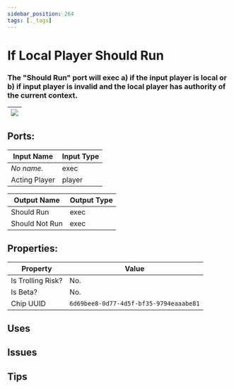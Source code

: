 ```yaml
---
sidebar_position: 264
tags: [._tags]
---
```


# If Local Player Should Run


### The "Should Run" port will exec a) if the input player is local or b) if input player is invalid and the local player has authority of the current context.

| ![](https://images-ext-2.discordapp.net/external/MPmIaQzlEPmgGWlgi-WxBBXt0Bjv_zWPkg1y1f_sy3s/https/www.recroomcircuits.com/image/circuit/absolute-value?width=206&height=108) |
|-----|

## Ports:

| Input Name | Input Type |
|-----------|-----------|
| *No name.* | exec |
| Acting Player | player |

| Output Name | Output Type |
|-----------|-----------|
| Should Run | exec |
| Should Not Run | exec |

## Properties:

| Property  | Value |
|-------------------|-----------|
| Is Trolling Risk? | No. |
| Is Beta? | No. |
| Chip UUID | `6d69bee8-0d77-4d5f-bf35-9794eaaabe81` |

## Uses

## Issues

## Tips